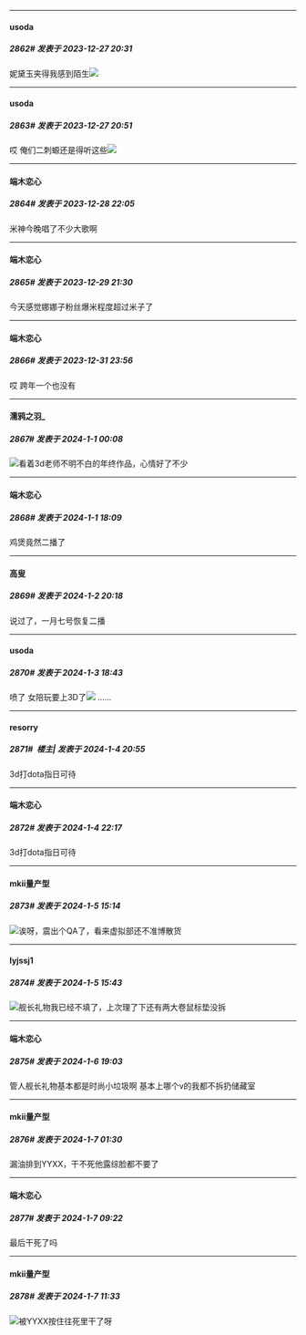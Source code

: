 
*****

####  usoda  
##### 2862#       发表于 2023-12-27 20:31

妮黛玉夹得我感到陌生<img src="https://static.saraba1st.com/image/smiley/face2017/067.png" referrerpolicy="no-referrer">


*****

####  usoda  
##### 2863#       发表于 2023-12-27 20:51

哎 俺们二刺螈还是得听这些<img src="https://static.saraba1st.com/image/smiley/face2017/138.png" referrerpolicy="no-referrer">


*****

####  端木恋心  
##### 2864#       发表于 2023-12-28 22:05

米神今晚唱了不少大歌啊


*****

####  端木恋心  
##### 2865#       发表于 2023-12-29 21:30

今天感觉娜娜子粉丝爆米程度超过米子了


*****

####  端木恋心  
##### 2866#       发表于 2023-12-31 23:56

哎 跨年一个也没有


*****

####  濡鸦之羽_  
##### 2867#       发表于 2024-1-1 00:08

<img src="https://static.saraba1st.com/image/smiley/face2017/192.png" referrerpolicy="no-referrer">看着3d老师不明不白的年终作品，心情好了不少


*****

####  端木恋心  
##### 2868#       发表于 2024-1-1 18:09

鸡煲竟然二播了


*****

####  高叟  
##### 2869#       发表于 2024-1-2 20:18

说过了，一月七号恢复二播


*****

####  usoda  
##### 2870#       发表于 2024-1-3 18:43

喷了 女陪玩要上3D了<img src="https://static.saraba1st.com/image/smiley/face2017/068.png" referrerpolicy="no-referrer"> ……


*****

####  resorry  
##### 2871#         楼主| 发表于 2024-1-4 20:55

3d打dota指日可待


*****

####  端木恋心  
##### 2872#       发表于 2024-1-4 22:17

3d打dota指日可待


*****

####  mkii量产型  
##### 2873#       发表于 2024-1-5 15:14

<img src="https://static.saraba1st.com/image/smiley/face2017/067.png" referrerpolicy="no-referrer">诶呀，震出个QA了，看来虚拟部还不准博散货


*****

####  lyjssj1  
##### 2874#       发表于 2024-1-5 15:43

<img src="https://static.saraba1st.com/image/smiley/face2017/067.png" referrerpolicy="no-referrer">舰长礼物我已经不填了，上次理了下还有两大卷鼠标垫没拆


*****

####  端木恋心  
##### 2875#       发表于 2024-1-6 19:03

管人舰长礼物基本都是时尚小垃圾啊 基本上哪个v的我都不拆扔储藏室


*****

####  mkii量产型  
##### 2876#       发表于 2024-1-7 01:30

漏油排到YYXX，干不死他露综脸都不要了


*****

####  端木恋心  
##### 2877#       发表于 2024-1-7 09:22

最后干死了吗


*****

####  mkii量产型  
##### 2878#       发表于 2024-1-7 11:33

<img src="https://static.saraba1st.com/image/smiley/face2017/067.png" referrerpolicy="no-referrer">被YYXX按住往死里干了呀

